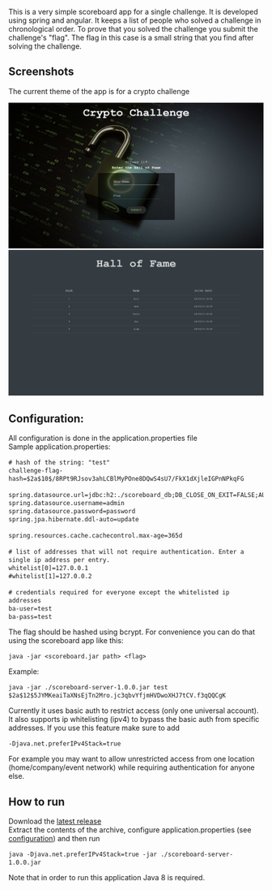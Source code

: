 This is a very simple scoreboard app for a single challenge. It is developed using spring and angular. It keeps a list of people who solved a challenge in chronological order. To prove that you solved the challenge you submit the challenge's "flag". The flag in this case is a small string that you find after solving the challenge.

## Screenshots

The current theme of the app is for a crypto challenge

![screenshot1](/screenshots/ss1.jpg?raw=true "Flag input")
![screenshot2](/screenshots/ss2.png?raw=true "Hall of Fame")

## Configuration:

All configuration is done in the application.properties file  
Sample application.properties:
```
# hash of the string: "test"
challenge-flag-hash=$2a$10$/8RPt9RJsov3ahLCBlMyPOne8DQwS4sU7/FkX1dXjleIGPnNPkqFG

spring.datasource.url=jdbc:h2:./scoreboard_db;DB_CLOSE_ON_EXIT=FALSE;AUTO_RECONNECT=TRUE
spring.datasource.username=admin
spring.datasource.password=password
spring.jpa.hibernate.ddl-auto=update

spring.resources.cache.cachecontrol.max-age=365d

# list of addresses that will not require authentication. Enter a single ip address per entry.
whitelist[0]=127.0.0.1
#whitelist[1]=127.0.0.2

# credentials required for everyone except the whitelisted ip addresses
ba-user=test
ba-pass=test
```
The flag should be hashed using bcrypt. For convenience you can do that using the scoreboard app like this:
```
java -jar <scoreboard.jar path> <flag>
```
Example:
```
java -jar ./scoreboard-server-1.0.0.jar test
$2a$12$5JYMKeaiTaXNsEjTn2Mro.jc3qbvYfjmHVDwoXHJ7tCV.f3qQQCgK
```

Currently it uses basic auth to restrict access (only one universal account).
It also supports ip whitelisting (ipv4) to bypass the basic auth from specific addresses. If you use this feature make sure to add 
```
-Djava.net.preferIPv4Stack=true
```

For example you may want to allow unrestricted access from one location (home/company/event network)  while requiring authentication for anyone else.

## How to run
Download the [latest release](https://github.com/GeoMSK/scoreboard/releases/download/v1.0.0/scoreboard-server-1.0.0.zip)  
Extract the contents of the archive, configure application.properties (see [configuration](https://github.com/GeoMSK/scoreboard/new/master?readme=1#configuration)) and then run
```
java -Djava.net.preferIPv4Stack=true -jar ./scoreboard-server-1.0.0.jar
```


Note that in order to run this application Java 8 is required.
